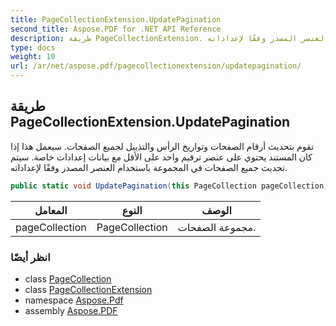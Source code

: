```yaml
---
title: PageCollectionExtension.UpdatePagination
second_title: Aspose.PDF for .NET API Reference
description: طريقة PageCollectionExtension. تقوم بتحديث أرقام الصفحات وتواريخ الرأس والتذييل لجميع الصفحات. سيعمل هذا إذا كان المستند يحتوي على عنصر ترقيم واحد على الأقل مع بيانات إعدادات خاصة. سيتم تحديث جميع الصفحات في المجموعة باستخدام العنصر المصدر وفقًا لإعداداته.
type: docs
weight: 10
url: /ar/net/aspose.pdf/pagecollectionextension/updatepagination/
---
```

## طريقة PageCollectionExtension.UpdatePagination

تقوم بتحديث أرقام الصفحات وتواريخ الرأس والتذييل لجميع الصفحات. سيعمل هذا إذا كان المستند يحتوي على عنصر ترقيم واحد على الأقل مع بيانات إعدادات خاصة. سيتم تحديث جميع الصفحات في المجموعة باستخدام العنصر المصدر وفقًا لإعداداته.

```csharp
public static void UpdatePagination(this PageCollection pageCollection)
```

| المعامل | النوع | الوصف |
| --- | --- | --- |
| pageCollection | PageCollection | مجموعة الصفحات. |

### انظر أيضًا

* class [PageCollection](../../pagecollection/)
* class [PageCollectionExtension](../)
* namespace [Aspose.Pdf](../../../aspose.pdf/)
* assembly [Aspose.PDF](../../../)